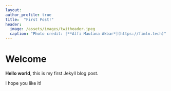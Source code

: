 ```yaml
---
layout: 
author_profile: true
title:  "First Post!"
header:
  image: /assets/images/twitheader.jpeg
  caption: "Photo credit: [**Alfi Maulana Akbar*](https://fimln.tech)"
---
```


# Welcome

**Hello world**, this is my first Jekyll blog post.

I hope you like it!